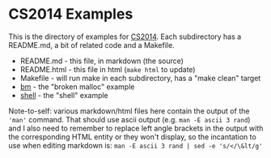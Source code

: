 # CS2014 Examples

This is the directory of examples for [CS2014](https://down.dsg.cs.tcd.ie/cs2014).
Each subdirectory has a README.md, a bit of related code and a Makefile.

- README.md - this file, in markdown (the source)
- README.html - this file in html (```make html``` to update)
- Makefile - will run make in each subdirectory, has a "make clean" target
- [bm](bm/README.html) - the "broken malloc" example
- [shell](shell/README.html) - the "shell" example

Note-to-self: various markdown/html files here contain the output of the
```'man'``` command. That should use ascii output (e.g. ```man -E ascii 3
rand```) and I also need to remember to replace left angle brackets in the
output with the corresponding HTML entity or they won't display, so the 
incantation to use when editing markdown is: ```man -E ascii 3 rand | sed -e 's/</\&lt/g'```


